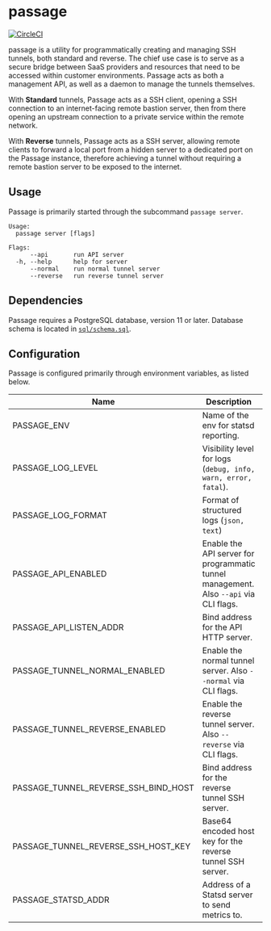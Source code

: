 # passage
[![CircleCI](https://circleci.com/gh/hightouchio/passage/tree/master.svg?style=svg)](https://circleci.com/gh/hightouchio/passage/tree/master)

passage is a utility for programmatically creating and managing SSH tunnels, both standard and reverse. The chief use case is to serve as a secure bridge between SaaS providers and resources that need to be accessed within customer environments. Passage acts as both a management API, as well as a daemon to manage the tunnels themselves.

With **Standard** tunnels, Passage acts as a SSH client, opening a SSH connection to an internet-facing remote bastion server, then from there opening an upstream connection to a private service within the remote network.

With **Reverse** tunnels, Passage acts as a SSH server, allowing remote clients to forward a local port from a hidden server to a dedicated port on the Passage instance, therefore achieving a tunnel without requiring a remote bastion server to be exposed to the internet.

## Usage
Passage is primarily started through the subcommand `passage server`.

```
Usage:
  passage server [flags]

Flags:
      --api       run API server
  -h, --help      help for server
      --normal    run normal tunnel server
      --reverse   run reverse tunnel server
```

## Dependencies
Passage requires a PostgreSQL database, version 11 or later. Database schema is located in [`sql/schema.sql`](`sql/schema.sql`).

## Configuration
Passage is configured primarily through environment variables, as listed below.

| Name | Description | Required | Default |
| ---- | ----------- | -------- | ------- |
| PASSAGE_ENV | Name of the env for statsd reporting. | False | *None.* |
| PASSAGE_LOG_LEVEL | Visibility level for logs (`debug, info, warn, error, fatal`). | False | `info` |
| PASSAGE_LOG_FORMAT | Format of structured logs (`json, text`) | False | `text` |
| PASSAGE_API_ENABLED | Enable the API server for programmatic tunnel management. Also `--api` via CLI flags. | False | `false` |
| PASSAGE_API_LISTEN_ADDR | Bind address for the API HTTP server. | True, if API enabled. | *None.* |
| PASSAGE_TUNNEL_NORMAL_ENABLED | Enable the normal tunnel server. Also `--normal` via CLI flags. | False | `false` |
| PASSAGE_TUNNEL_REVERSE_ENABLED | Enable the reverse tunnel server. Also `--reverse` via CLI flags. | False | `false` |
| PASSAGE_TUNNEL_REVERSE_SSH_BIND_HOST | Bind address for the reverse tunnel SSH server. | True, if reverse tunnel enabled. | `localhost` |
| PASSAGE_TUNNEL_REVERSE_SSH_HOST_KEY | Base64 encoded host key for the reverse tunnel SSH server. | True, if reverse tunnel enabled. | *None.* |
| PASSAGE_STATSD_ADDR | Address of a Statsd server to send metrics to. | False | *None.* |
